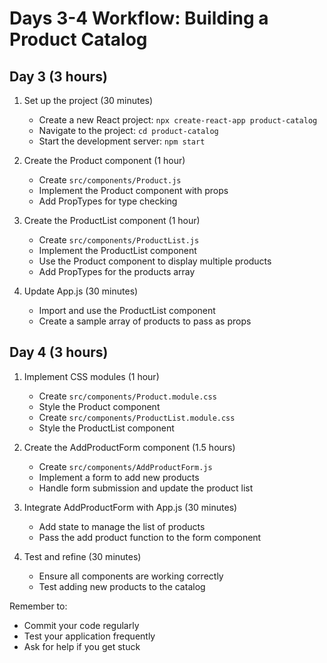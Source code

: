 # Days 3-4 Workflow: Building a Product Catalog

## Day 3 (3 hours)

1. Set up the project (30 minutes)
   - Create a new React project: `npx create-react-app product-catalog`
   - Navigate to the project: `cd product-catalog`
   - Start the development server: `npm start`

2. Create the Product component (1 hour)
   - Create `src/components/Product.js`
   - Implement the Product component with props
   - Add PropTypes for type checking

3. Create the ProductList component (1 hour)
   - Create `src/components/ProductList.js`
   - Implement the ProductList component
   - Use the Product component to display multiple products
   - Add PropTypes for the products array

4. Update App.js (30 minutes)
   - Import and use the ProductList component
   - Create a sample array of products to pass as props

## Day 4 (3 hours)

1. Implement CSS modules (1 hour)
   - Create `src/components/Product.module.css`
   - Style the Product component
   - Create `src/components/ProductList.module.css`
   - Style the ProductList component

2. Create the AddProductForm component (1.5 hours)
   - Create `src/components/AddProductForm.js`
   - Implement a form to add new products
   - Handle form submission and update the product list

3. Integrate AddProductForm with App.js (30 minutes)
   - Add state to manage the list of products
   - Pass the add product function to the form component

4. Test and refine (30 minutes)
   - Ensure all components are working correctly
   - Test adding new products to the catalog

Remember to:
- Commit your code regularly
- Test your application frequently
- Ask for help if you get stuck

